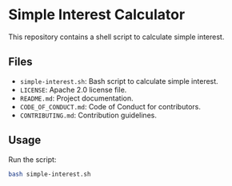 # Simple Interest Calculator

This repository contains a shell script to calculate simple interest.

## Files
- `simple-interest.sh`: Bash script to calculate simple interest.
- `LICENSE`: Apache 2.0 license file.
- `README.md`: Project documentation.
- `CODE_OF_CONDUCT.md`: Code of Conduct for contributors.
- `CONTRIBUTING.md`: Contribution guidelines.

## Usage
Run the script:

```bash
bash simple-interest.sh
```
